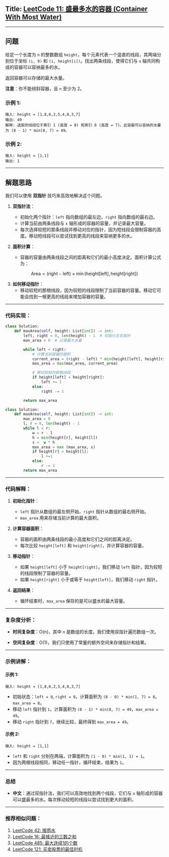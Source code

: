 ## Title: [LeetCode 11: 盛最多水的容器 (Container With Most Water)](https://leetcode.com/problems/container-with-most-water/)

---

## 问题

给定一个长度为 `n` 的整数数组 `height`，每个元素代表一个竖直的线段，其两端分别位于坐标 `(i, 0)` 和 `(i, height[i])`。找出两条线段，使得它们与 `x` 轴共同构成的容器可以容纳最多的水。

返回容器可以存储的最大水量。

**注意**：你不能倾斜容器，且 `n` 至少为 2。

### 示例 1:

```
输入: height = [1,8,6,2,5,4,8,3,7]
输出: 49
解释: 选取的线段位于索引 1 (高度 = 8) 和索引 8 (高度 = 7)。此容器可以容纳的水量为 (8 - 1) * min(8, 7) = 49。
```

### 示例 2:

```
输入: height = [1,1]
输出: 1
```

---

## 解题思路

我们可以使用 **双指针** 技巧来高效地解决这个问题。

1. **双指针法**：
   - 初始化两个指针：`left` 指向数组的最左边，`right` 指向数组的最右边。
   - 计算当前由两条线段与 `x` 轴形成的容器的容量，并记录最大容量。
   - 每次选择较短的那条线段并移动对应的指针，因为短线段会限制容器的高度。移动短线段可以尝试找到更高的线段来容纳更多的水。

2. **面积计算**：
   - 容器的容量由两条线段之间的距离和它们的最小高度决定。面积计算公式为：


$$
\text{Area} = (\text{right} - \text{left}) \times \min(\text{height[left]}, \text{height[right]})
$$


3. **如何移动指针**：
   - 移动较短的那根线段，因为较短的线段限制了当前容器的容量。移动它可能会找到一根更高的线段来增加容器的容量。

---

### 代码实现：

```python
class Solution:
    def maxArea(self, height: List[int]) -> int:
        left, right = 0, len(height) - 1  # 初始化左右指针
        max_area = 0  # 记录最大水量

        while left < right:
            # 计算当前容器的面积
            current_area = (right - left) * min(height[left], height[right])
            max_area = max(max_area, current_area)

            # 移动较短的那根线段
            if height[left] < height[right]:
                left += 1
            else:
                right -= 1

        return max_area
```
```python
class Solution:
    def maxArea(self, height: List[int]) -> int:
        max_area = 0
        l, r = 0, len(height) - 1
        while l < r:
            w = r - l
            h = min(height[r], height[l])
            s =  w * h
            max_area = max (max_area, s)
            if height[r] > height[l]:
                l +=1
            else:
                r -= 1
        return max_area

```

---

### 代码解释：

1. **初始化指针**：
   - `left` 指针从数组的最左侧开始，`right` 指针从数组的最右侧开始。
   - `max_area` 用来存储当前计算的最大面积。

2. **计算容器面积**：
   - 容器的面积由两条线段的最小高度和它们之间的距离决定。
   - 每次比较 `height[left]` 和 `height[right]`，并计算容器的容量。

3. **移动指针**：
   - 如果 `height[left]` 小于 `height[right]`，我们移动 `left` 指针，因为较短的线段限制了容器的容量。
   - 如果 `height[right]` 小于或等于 `height[left]`，我们移动 `right` 指针。

4. **返回结果**：
   - 循环结束时，`max_area` 保存的是可以盛水的最大容量。

---

### 复杂度分析：

- **时间复杂度**：O(n)，其中 `n` 是数组的长度。我们使用双指针遍历数组一次。
  
- **空间复杂度**：O(1)，我们只使用了常量的额外空间来存储指针和结果。

---

### 示例讲解：

#### 示例 1:

```
输入: height = [1,8,6,2,5,4,8,3,7]
```

- 初始状态：`left = 0`, `right = 8`，计算面积为 `(8 - 0) * min(1, 7) = 8`，`max_area = 8`。
- 移动 `left` 指针到 `1`，计算面积为 `(8 - 1) * min(8, 7) = 49`，`max_area = 49`。
- 移动 `right` 指针到 `7`，继续比较，最终得到 `max_area = 49`。

#### 示例 2:

```
输入: height = [1,1]
```

- `left` 和 `right` 分别在两端，计算面积为 `(1 - 0) * min(1, 1) = 1`。
- 因为两根线段相同，移动任一指针，循环结束，结果为 `1`。

---

### 总结

- **中文**：通过双指针法，我们可以高效地找到两个线段，它们与 `x` 轴形成的容器可以盛最多的水。每次移动较短的线段以尝试找到更大的面积。

---

### 推荐相似问题：

1. [LeetCode 42: 接雨水](https://leetcode.com/problems/trapping-rain-water/)
2. [LeetCode 16: 最接近的三数之和](https://leetcode.com/problems/3sum-closest/)
3. [LeetCode 485: 最大连续1的个数](https://leetcode.com/problems/max-consecutive-ones/)
4. [LeetCode 121: 买卖股票的最佳时机](https://leetcode.com/problems/best-time-to-buy-and-sell-stock/)
